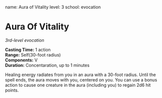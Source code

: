 name: Aura of Vitality
level: 3
school: evocation

# Aura Of Vitality 
_3rd-level evocation_

**Casting Time:** 1 action  
**Range:** Self(30-foot radius)  
**Components:** V  
**Duration:** Concentaration, up to 1 minutes 

Healing energy radiates from you in an aura with a 30-foot radius. 
Until the spell ends, the aura moves with you, centered on you. You can use a bonus action to cause one creature in the aura (including you) to regain 2d6 hit points.